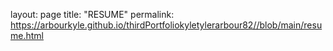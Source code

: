 layout: page
title: "RESUME"
permalink: https://arbourkyle.github.io/thirdPortfoliokyletylerarbour82//blob/main/resume.html
